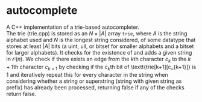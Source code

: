 # autocomplete
A C++ implementation of a trie-based autocompleter.\
The trie (trie.cpp) is stored as an $N\times |A|$ array $\texttt{trie}$, where $A$ is the string alphabet used and $N$ is the longest string considered, of some datatype that stores at least $|A|$ bits (a uint, ull, or bitset for smaller alphabets and a bitset for larger alphabets). It checks for the existence of and adds a given string in $\mathcal{O}(n)$. We check if there exists an edge from the $k$th character $c_k$ to the $k+1$th character $c_{k+1}$ by checking if the $c_k$th bit of \textt{trie[k+1][c\_{k+1}]} is 1 and iteratively repeat this for every character in the string when considering whether a string or superstring (string with given string as prefix) has already been processed, returning false if any of the checks return false.
